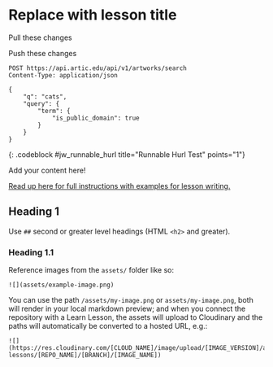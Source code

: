 # Replace with lesson title

Pull these changes

Push these changes

```hurl
POST https://api.artic.edu/api/v1/artworks/search
Content-Type: application/json

{
    "q": "cats",
    "query": {
        "term": {
            "is_public_domain": true
        }
    }
}
```
{: .codeblock #jw_runnable_hurl title="Runnable Hurl Test" points="1"}

Add your content here!

[Read up here for full instructions with examples for lesson writing.](https://learn.firstdraft.com/lessons/3-how-to-write-a-lesson)

## Heading 1

Use `##` second or greater level headings (HTML `<h2>` and greater).

### Heading 1.1

Reference images from the `assets/` folder like so:

```
![](assets/example-image.png)
```

You can use the path `/assets/my-image.png` or `assets/my-image.png`, both will render in your local markdown preview; and when you connect the repository with a Learn Lesson, the assets will upload to Cloudinary and the paths will automatically be converted to a hosted URL, e.g.:

```
![](https://res.cloudinary.com/[CLOUD_NAME]/image/upload/[IMAGE_VERSION]/appdev-lessons/[REPO_NAME]/[BRANCH]/[IMAGE_NAME])
```

